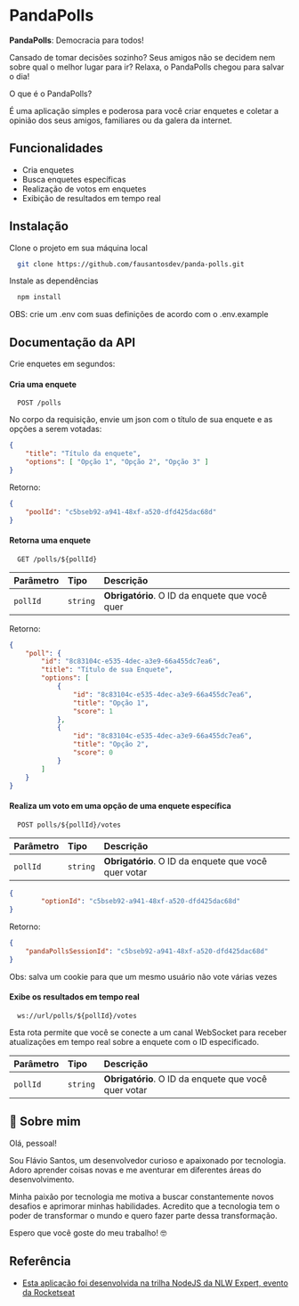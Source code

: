# PandaPolls


**PandaPolls**: Democracia para todos!

Cansado de tomar decisões sozinho? Seus amigos não se decidem nem sobre qual o melhor lugar para ir? Relaxa, o PandaPolls chegou para salvar o dia!

O que é o PandaPolls?

É uma aplicação simples e poderosa para você criar enquetes e coletar a opinião dos seus amigos, familiares ou da galera da internet.


## Funcionalidades

- Cria enquetes
- Busca enquetes específicas
- Realização de votos em enquetes
- Exibição de resultados em tempo real


## Instalação

Clone o projeto em sua máquina local

```bash
  git clone https://github.com/fausantosdev/panda-polls.git
```

Instale as dependências

```bash
  npm install
```

OBS: crie um .env com suas definições de acordo com o .env.example
## Documentação da API
Crie enquetes em segundos:

#### Cria uma enquete

```http
  POST /polls
```
No corpo da requisição, envie um json com o título de sua enquete e as opções a serem votadas: 
```json
{
    "title": "Título da enquete",
    "options": [ "Opção 1", "Opção 2", "Opção 3" ]
}
```
Retorno: 
```json
{
	"poolId": "c5bseb92-a941-48xf-a520-dfd425dac68d"
}
```

#### Retorna uma enquete

```http
  GET /polls/${pollId}
```

| Parâmetro   | Tipo       | Descrição                                   |
| :---------- | :--------- | :------------------------------------------ |
| `pollId`      | `string` | **Obrigatório**. O ID da enquete que você quer |

Retorno: 
```json
{
	"poll": {
		"id": "8c83104c-e535-4dec-a3e9-66a455dc7ea6",
		"title": "Título de sua Enquete",
		"options": [
			{
				"id": "8c83104c-e535-4dec-a3e9-66a455dc7ea6",
				"title": "Opção 1",
				"score": 1
			},
			{
				"id": "8c83104c-e535-4dec-a3e9-66a455dc7ea6",
				"title": "Opção 2",
				"score": 0
			}
		]
	}
}
```

#### Realiza um voto em uma opção de uma enquete específica

```http
  POST polls/${pollId}/votes
```

| Parâmetro   | Tipo       | Descrição                                   |
| :---------- | :--------- | :------------------------------------------ |
| `pollId`      | `string` | **Obrigatório**. O ID da enquete que você quer votar |

```json
{
    	"optionId": "c5bseb92-a941-48xf-a520-dfd425dac68d"
}
```
Retorno:
```json
{
	"pandaPollsSessionId": "c5bseb92-a941-48xf-a520-dfd425dac68d"
}
```
Obs: salva um cookie para que um mesmo usuário não vote várias vezes

#### Exibe os resultados em tempo real

```http
  ws://url/polls/${pollId}/votes
```
Esta rota permite que você se conecte a um canal WebSocket para receber atualizações em tempo real sobre a enquete com o ID especificado.

| Parâmetro   | Tipo       | Descrição                                   |
| :---------- | :--------- | :------------------------------------------ |
| `pollId`      | `string` | **Obrigatório**. O ID da enquete que você quer votar |





## 🚀 Sobre mim


Olá, pessoal!

Sou Flávio Santos, um desenvolvedor curioso e apaixonado por tecnologia. Adoro aprender coisas novas e me aventurar em diferentes áreas do desenvolvimento.

Minha paixão por tecnologia me motiva a buscar constantemente novos desafios e aprimorar minhas habilidades. Acredito que a tecnologia tem o poder de transformar o mundo e quero fazer parte dessa transformação.

Espero que você goste do meu trabalho! 🤓


## Referência

 - [Esta aplicação foi desenvolvida na trilha NodeJS da NLW Expert, evento da Rocketseat](https://www.rocketseat.com.br/)

